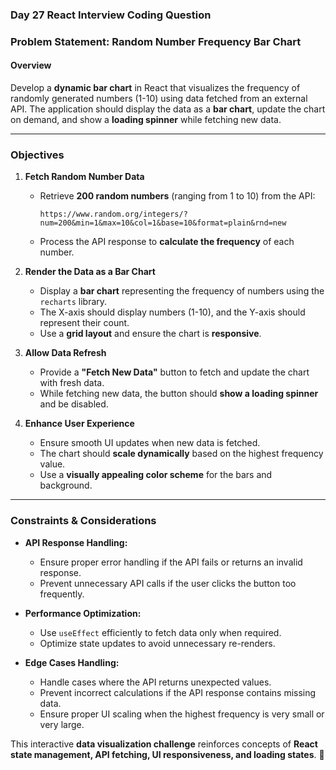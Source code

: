 ### **Day 27 React Interview Coding Question**  

### **Problem Statement: Random Number Frequency Bar Chart**  

#### **Overview**  
Develop a **dynamic bar chart** in React that visualizes the frequency of randomly generated numbers (1-10) using data fetched from an external API. The application should display the data as a **bar chart**, update the chart on demand, and show a **loading spinner** while fetching new data.  

---

### **Objectives**  

1. **Fetch Random Number Data**  
   - Retrieve **200 random numbers** (ranging from 1 to 10) from the API:  
     ```
     https://www.random.org/integers/?num=200&min=1&max=10&col=1&base=10&format=plain&rnd=new
     ```
   - Process the API response to **calculate the frequency** of each number.  

2. **Render the Data as a Bar Chart**  
   - Display a **bar chart** representing the frequency of numbers using the `recharts` library.  
   - The X-axis should display numbers (1-10), and the Y-axis should represent their count.  
   - Use a **grid layout** and ensure the chart is **responsive**.  

3. **Allow Data Refresh**  
   - Provide a **"Fetch New Data"** button to fetch and update the chart with fresh data.  
   - While fetching new data, the button should **show a loading spinner** and be disabled.  

4. **Enhance User Experience**  
   - Ensure smooth UI updates when new data is fetched.  
   - The chart should **scale dynamically** based on the highest frequency value.  
   - Use a **visually appealing color scheme** for the bars and background.  

---

### **Constraints & Considerations**  

- **API Response Handling:**  
  - Ensure proper error handling if the API fails or returns an invalid response.  
  - Prevent unnecessary API calls if the user clicks the button too frequently.  

- **Performance Optimization:**  
  - Use `useEffect` efficiently to fetch data only when required.  
  - Optimize state updates to avoid unnecessary re-renders.  

- **Edge Cases Handling:**  
  - Handle cases where the API returns unexpected values.  
  - Prevent incorrect calculations if the API response contains missing data.  
  - Ensure proper UI scaling when the highest frequency is very small or very large.  

This interactive **data visualization challenge** reinforces concepts of **React state management, API fetching, UI responsiveness, and loading states**. 🚀